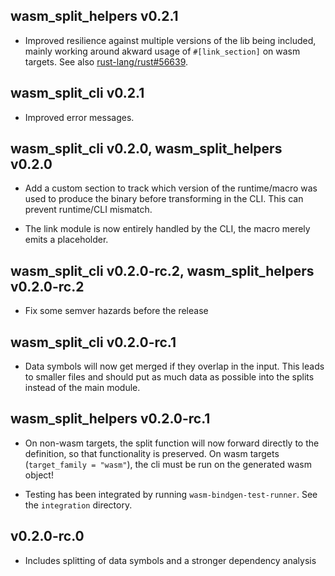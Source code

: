 ## wasm_split_helpers v0.2.1

- Improved resilience against multiple versions of the lib being included, mainly working around akward usage of `#[link_section]`
  on wasm targets. See also [rust-lang/rust#56639](https://github.com/rust-lang/rust/issues/56639).

## wasm_split_cli v0.2.1

- Improved error messages.

## wasm_split_cli v0.2.0, wasm_split_helpers v0.2.0

- Add a custom section to track which version of the runtime/macro was used to produce the binary before transforming
  in the CLI. This can prevent runtime/CLI mismatch.

- The link module is now entirely handled by the CLI, the macro merely emits a placeholder.

## wasm_split_cli v0.2.0-rc.2, wasm_split_helpers v0.2.0-rc.2

- Fix some semver hazards before the release

## wasm_split_cli v0.2.0-rc.1

- Data symbols will now get merged if they overlap in the input.
  This leads to smaller files and should put as much data as possible into the splits instead of the main module.

## wasm_split_helpers v0.2.0-rc.1

- On non-wasm targets, the split function will now forward directly to the definition, so that functionality is preserved.
  On wasm targets (`target_family = "wasm"`), the cli must be run on the generated wasm object!

- Testing has been integrated by running `wasm-bindgen-test-runner`. See the `integration` directory.

## v0.2.0-rc.0

- Includes splitting of data symbols and a stronger dependency analysis
